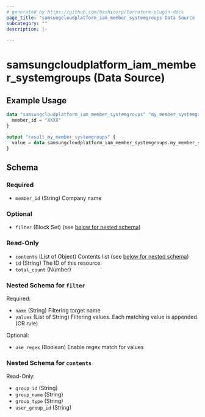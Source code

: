 ```yaml
---
# generated by https://github.com/hashicorp/terraform-plugin-docs
page_title: "samsungcloudplatform_iam_member_systemgroups Data Source - scp"
subcategory: ""
description: |-
  
---
```


# samsungcloudplatform_iam_member_systemgroups (Data Source)



## Example Usage

```terraform
data "samsungcloudplatform_iam_member_systemgroups" "my_member_systemgroups" {
  member_id = "XXXX"
}

output "result_my_member_systemgroups" {
  value = data.samsungcloudplatform_iam_member_systemgroups.my_member_systemgroups
}
```

<!-- schema generated by tfplugindocs -->
## Schema

### Required

- `member_id` (String) Company name

### Optional

- `filter` (Block Set) (see [below for nested schema](#nestedblock--filter))

### Read-Only

- `contents` (List of Object) Contents list (see [below for nested schema](#nestedatt--contents))
- `id` (String) The ID of this resource.
- `total_count` (Number)

<a id="nestedblock--filter"></a>
### Nested Schema for `filter`

Required:

- `name` (String) Filtering target name
- `values` (List of String) Filtering values. Each matching value is appended. (OR rule)

Optional:

- `use_regex` (Boolean) Enable regex match for values


<a id="nestedatt--contents"></a>
### Nested Schema for `contents`

Read-Only:

- `group_id` (String)
- `group_name` (String)
- `group_type` (String)
- `user_group_id` (String)


